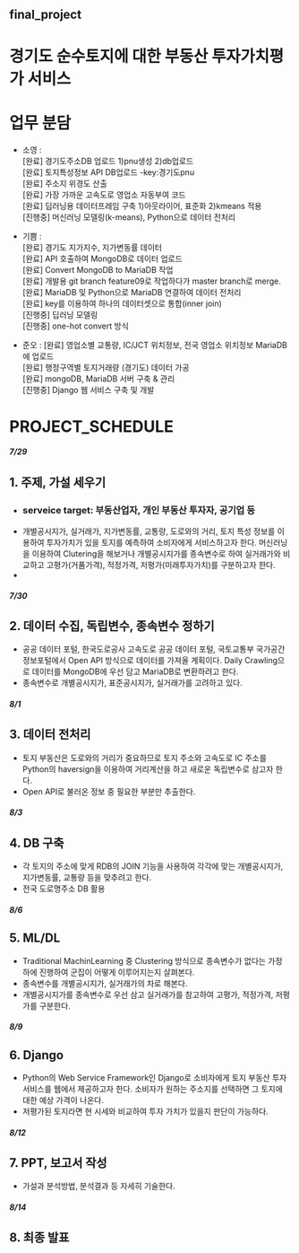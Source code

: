 ## final_project   
   
# **경기도 순수토지에 대한 부동산 투자가치평가 서비스**   
   
   
# **업무 분담**   

- 소영 :   
   [완료] 경기도주소DB 업로드 1)pnu생성 2)db업로드   
   [완료] 토지특성정보 API DB업로드 -key:경기도pnu   
   [완료] 주소지 위경도 산출   
   [완료] 가장 가까운 고속도로 영업소 자동부여 코드   
   [완료] 딥러닝용 데이터프레임 구축 1)아웃라이어, 표준화 2)kmeans 적용   
   [진행중] 머신러닝 모델링(k-means), Python으로 데이터 전처리      
 
   
- 기쁨 :   
   [완료] 경기도 지가지수, 지가변동률 데이터   
   [완료] API 호출하여 MongoDB로 데이터 업로드   
   [완료] Convert MongoDB to MariaDB 작업   
   [완료] 개발용 git branch feature09로 작업하다가 master branch로 merge.   
   [완료] MariaDB 및 Python으로 MariaDB 연결하여 데이터 전처리   
   [완료] key를 이용하여 하나의 데이터셋으로 통합(inner join)   
   [진행중] 딥러닝 모델링   
   [진행중] one-hot convert 방식      
   

- 준오 : 
   [완료] 영업소별 교통량, IC/JCT 위치정보, 전국 영업소 위치정보 MariaDB에 업로드   
   [완료] 행정구역별 토지거래량 (경기도) 데이터 가공   
   [완료] mongoDB, MariaDB 서버 구축 & 관리   
   [진행중] Django 웹 서비스 구축 및 개발    



# PROJECT_SCHEDULE   

##### **_7/29_**
## 1. 주제, 가설 세우기         
- ### **serveice target: 부동산업자, 개인 부동산 투자자, 공기업 등**
- 개별공시지가, 실거래가, 지가변동률, 교통량, 도로와의 거리, 토지 특성 정보를 이용하여 투자가치가 있을 토지를 예측하여 소비자에게 서비스하고자 한다. 머신러닝을 이용하여 Clutering을 해보거나 개별공시지가를 종속변수로 하여 실거래가와 비교하고 고평가(거품가격), 적정가격, 저평가(미래투자가치)를 구분하고자 한다.
- 
   
##### **_7/30_**
## 2. 데이터 수집, 독립변수, 종속변수 정하기
- 공공 데이터 포털, 한국도로공사 고속도로 공공 데이터 포털, 국토교통부 국가공간정보포털에서 Open API 방식으로 데이터를 가져올 계획이다. Daily Crawling으로 데이터를 MongoDB에 우선 담고 MariaDB로 변환하려고 한다.   
- 종속변수로 개별공시지가, 표준공시지가, 실거래가를 고려하고 있다.    
   
##### **_8/1_**
## 3. 데이터 전처리
- 토지 부동산은 도로와의 거리가 중요하므로 토지 주소와 고속도로 IC 주소를 Python의 haversign을 이용하여 거리계산을 하고 새로운 독립변수로 삼고자 한다.
- Open API로 불러온 정보 중 필요한 부분만 추출한다.   
   
##### **_8/3_**
## 4. DB 구축
- 각 토지의 주소에 맞게 RDB의 JOIN 기능을 사용하여 각각에 맞는 개별공시지가, 지가변동률, 교통량 등을 맞추려고 한다.
- 전국 도로명주소 DB 활용   
   
##### **_8/6_**
## 5. ML/DL
- Traditional MachinLearning 중 Clustering 방식으로 종속변수가 없다는 가정 하에 진행하여 군집이 어떻게 이루어지는지 살펴본다.
- 종속변수를 개별공시지가, 실거래가의 차로 해본다.
- 개별공시지가를 종속변수로 우선 삼고 실거래가를 참고하여 고평가, 적정가격, 저평가를 구분한다.   
   
##### **_8/9_**
## 6. Django
- Python의 Web Service Framework인 Django로 소비자에게 토지 부동산 투자 서비스를 웹에서 제공하고자 한다. 소비자가 원하는 주소지를 선택하면 그 토지에 대한 예상 가격이 나온다. 
- 저평가된 토지라면 현 시세와 비교하여 투자 가치가 있을지 판단이 가능하다.   
   
##### **_8/12_**
## 7. PPT, 보고서 작성
- 가설과 분석방법, 분석결과 등 자세히 기술한다.   
   
##### **_8/14_**
## 8. 최종 발표
